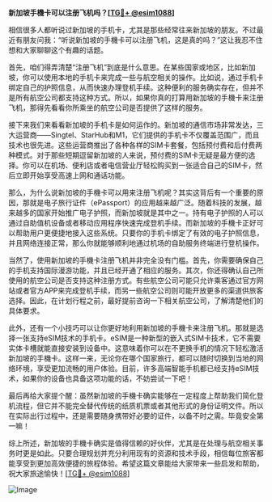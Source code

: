 **新加坡手機卡可以注册飞机吗？[[TG💪+ @esim1088](https://t.me/s/esim1088)]**

相信很多人都听说过新加坡的手机卡，尤其是那些经常往来新加坡的朋友。不过最近有朋友问我：“听说新加坡的手機卡可以注册飞机，这是真的吗？”这让我忍不住想和大家聊聊这个有趣的话题。

首先，咱们得弄清楚“注册飞机”到底是什么意思。在某些国家或地区，比如新加坡，你可以使用本地的手机卡来完成一些与航空相关的操作。比如说，通过手机卡绑定自己的护照信息，从而快速办理登机手续。这种便利的服务确实存在，但并不是所有航空公司都支持这种方式。所以，如果你真的打算用新加坡的手機卡来注册飞机，那得先看看你所乘坐的航空公司是否提供了这样的服务。

接下来我们来看看新加坡的手机卡是如何运作的。新加坡的通信市场非常发达，三大运营商——Singtel、StarHub和M1，它们提供的手机卡不仅覆盖范围广，而且技术也很先进。这些运营商推出了各种各样的SIM卡套餐，包括预付费和后付费两种模式。对于那些短期逗留新加坡的人来说，预付费的SIM卡无疑是最方便的选择。你可以在机场、便利店或者电信营业厅轻松购买到一张适合自己的SIM卡，然后立即开始享受高速上网和通话功能。

那么，为什么说新加坡的手機卡可以用来注册飞机呢？其实这背后有一个重要的原因，那就是电子旅行证件（ePassport）的应用越来越广泛。随着科技的发展，越来越多的国家开始推广电子护照，而新加坡就是其中之一。持有电子护照的人可以通过自助值机设备或者移动应用程序快速完成登机手续。而新加坡的手機卡正好可以帮助用户更便捷地接入这些系统。只要你的手机卡绑定了有效的电子护照信息，并且网络连接正常，那么你就能够顺利地通过机场的自助服务终端进行登机操作。

当然了，使用新加坡的手機卡注册飞机并非完全没有门槛。首先，你需要确保自己的手机支持国际漫游功能，并且已经开通了相应的服务。其次，你还得确认自己所使用的航空公司是否支持这种注册方式。有些航空公司可能只允许乘客通过官方网站或者官方APP来完成登机手续，而另一些航空公司则可能开放更多的渠道供旅客选择。因此，在计划行程之前，最好提前咨询一下相关航空公司，了解清楚他们的具体要求。

此外，还有一个小技巧可以让你更好地利用新加坡的手機卡来注册飞机。那就是选择一张支持eSIM技术的手机卡。eSIM是一种新型的嵌入式SIM卡技术，它不需要实体卡槽就能直接安装到设备中。这意味着你可以在不更换手机的情况下轻松激活新加坡的手機卡。这样一来，无论你在哪个国家旅行，都可以随时切换到当地的网络环境，享受更加流畅的用户体验。目前，许多高端智能手机都已经支持eSIM技术，如果你的设备也具备这项功能的话，不妨尝试一下吧！

最后再给大家提个醒：虽然新加坡的手機卡确实能够在一定程度上帮助我们简化登机流程，但它并不能完全替代传统的纸质机票或者其他形式的身份证明文件。所以在实际出行过程中，还是需要随身携带好必要的证件，以备不时之需。毕竟安全第一嘛！

综上所述，新加坡的手機卡确实是值得信赖的好伙伴，尤其是在处理与航空相关事务时更是如此。只要合理规划并充分利用现有的资源和技术手段，相信每位旅客都能享受到更加高效便捷的旅程体验。希望这篇文章能给大家带来一些启发和帮助，祝大家旅途愉快！[[TG💪+ @esim1088](https://t.me/s/esim1088)] 

![Image](https://i.postimg.cc/4NQfJmqS/Snipaste-2025-05-13-00-14-12.png)